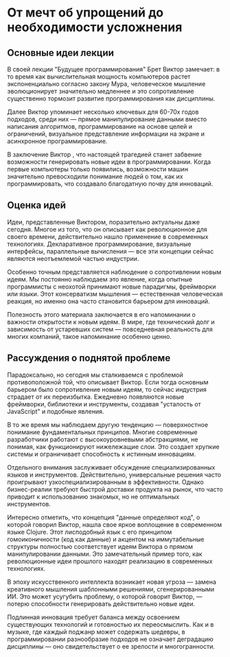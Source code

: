 # От мечт об упрощений до необходимости усложнения

## Основные идеи лекции

В своей лекции "Будущее программирования" Брет Виктор замечает: в то время как вычислительная мощность компьютеров растет экспоненциально согласно закону Мура, человеческое мышление эволюционирует значительно медленнее и это сопротивление существенно тормозит развитие программирования как дисциплины.

Далее Виктор упоминает несколько ключевых для 60-70х годов подходов, среди них — прямое манипулирование данными вместо написания алгоритмов, программирование на основе целей и ограничений, визуальное представление информации на экране и асинхронное программирование. 

В заключение Виктор , что настоящей трагедией станет забвение возможности генерировать новые идеи в программировании. Когда первые компьютеры только появились, возможности машин значительно превосходили понимание людей о том, как их программировать, что создавало благодатную почву для инноваций.

## Оценка идей

Идеи, представленные Виктором, поразительно актуальны даже сегодня. Многое из того, что он описывает как революционное для своего времени, действительно нашло применение в современных технологиях. Декларативное программирование, визуальные интерфейсы, параллельные вычисления — все эти концепции сейчас являются неотъемлемой частью индустрии.

Особенно точным представляется наблюдение о сопротивлении новым идеям. Мы постоянно наблюдаем это явление, когда опытные программисты с неохотой принимают новые парадигмы, фреймворки или языки. Этот консерватизм мышления — естественная человеческая реакция, но именно она часто становится барьером для инноваций.

Полезность этого материала заключается в его напоминании о важности открытости к новым идеям. В мире, где технический долг и зависимость от устаревших систем — повседневная реальность для многих компаний, такое напоминание особенно ценно.

## Рассуждения о поднятой проблеме

Парадоксально, но сегодня мы сталкиваемся с проблемой противоположной той, что описывает Виктор. Если тогда основным барьером было сопротивление новым идеям, то сейчас индустрия страдает от их переизбытка. Ежедневно появляются новые фреймворки, библиотеки и инструменты, создавая "усталость от JavaScript" и подобные явления.

В то же время мы наблюдаем другую тенденцию — поверхностное понимание фундаментальных принципов. Многие современные разработчики работают с высокоуровневыми абстракциями, не понимая, как функционируют нижележащие слои. Это создает хрупкие системы и ограничивает способность к истинным инновациям.

Отдельного внимания заслуживает обсуждение специализированных языков и инструментов. Действительно, универсальные решения часто проигрывают узкоспециализированным в эффективности. Однако бизнес-реалии требуют быстрой доставки продукта на рынок, что часто приводит к использованию знакомых, но не оптимальных инструментов.

Интересно отметить, что концепция "данные определяют код", о которой говорил Виктор, нашла свое яркое воплощение в современном языке Clojure. Этот лисподобный язык с его принципом гомоиконичности (код как данные) и акцентом на иммутабельные структуры полностью соответствует идеям Виктора о прямом манипулировании данными. Это замечательный пример того, как революционные идеи прошлого находят реализацию в современных технологиях.

В эпоху искусственного интеллекта возникает новая угроза — замена креативного мышления шаблонными решениями, сгенерированными ИИ. Это может усугубить проблему, о которой говорит Виктор, — потерю способности генерировать действительно новые идеи.

Подлинная инновация требует баланса между освоением существующих технологий и готовностью их переосмыслить. Как и в музыке, где каждый поджанр может содержать шедевры, в программировании разнообразие подходов не означает деградацию дисциплины — оно свидетельствует о ее зрелости и многогранности.
